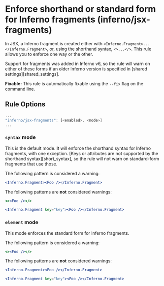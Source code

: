 # Enforce shorthand or standard form for Inferno fragments (inferno/jsx-fragments)

In JSX, a Inferno fragment is created either with `<Inferno.Fragment>...</Inferno.Fragment>`, or, using the shorthand syntax, `<>...</>`. This rule allows you to enforce one way or the other.

Support for fragments was added in Inferno v6, so the rule will warn on either of these forms if an older Inferno version is specified in [shared settings][shared_settings].

**Fixable:** This rule is automatically fixable using the `--fix` flag on the command line.

## Rule Options

```js
...
"inferno/jsx-fragments": [<enabled>, <mode>]
...
```

### `syntax` mode

This is the default mode. It will enforce the shorthand syntax for Inferno fragments, with one exception. [Keys or attributes are not supported by the shorthand syntax][short_syntax], so the rule will not warn on standard-form fragments that use those.

The following pattern is considered a warning:

```jsx
<Inferno.Fragment><Foo /></Inferno.Fragment>
```

The following patterns are **not** considered warnings:

```jsx
<><Foo /></>
```

```jsx
<Inferno.Fragment key="key"><Foo /></Inferno.Fragment>
```

### `element` mode

This mode enforces the standard form for Inferno fragments.

The following pattern is considered a warning:

```jsx
<><Foo /></>
```

The following patterns are **not** considered warnings:

```jsx
<Inferno.Fragment><Foo /></Inferno.Fragment>
```

```jsx
<Inferno.Fragment key="key"><Foo /></Inferno.Fragment>
```

[fragments]: https://infernojs.org/docs/api/inferno
